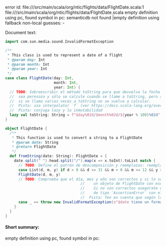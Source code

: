 error id: file://<WORKSPACE>/src/main/scala/org/ntic/flights/data/FlightDate.scala:1
file://<WORKSPACE>/src/main/scala/org/ntic/flights/data/FlightDate.scala
empty definition using pc, found symbol in pc: 
semanticdb not found
|empty definition using fallback
non-local guesses:
	 -

Document text:

```scala
import com.sun.media.sound.InvalidFormatException

/**
 * This class is used to represent a date of a flight
 * @param day: Int
 * @param month: Int
 * @param year: Int
 */
case class FlightDate(day: Int,
                      month: Int,
                      year: Int) {
  // TODO: Sobreescribir el método toString para que devuelva la fecha en formato dd/mm/yy. Al sobreescribirlo haz que
  //  sea peresozo y sólo se calcule cuando se llame a toString, pero además que se calcule una única vez de forma que
  //  si se llama varias veces a toString no se vuelva a calcular.
  //  Pista: usa interpolator `f` (ver https://docs.scala-lang.org/overviews/core/string-interpolation.html)
  //  Pista: conjuga lazy y la inmutabilidad
  lazy val toString: String = f"$day%02d/$month%02d/${year % 100}%02d"
}

object FlightDate {
  /**
   * This function is used to convert a string to a FlightDate
   * @param date: String
   * @return FlightDate
   */
  def fromString(date: String): FlightDate = {
    date.split(" ").head.split("/").map(x => x.toInt).toList match {
      // TODO: Define el patrón de descomposición y reemplazas: reemplazaEstePatron
      case List(d, m, y) if d > 0 && d <= 31 && m > 0 && m <= 12 && y >= 1987 =>
      FlightDate(d, m, y)
      // TODO: Comprueba que el día, mes y año son correctos y si lo son devuelve
                                  //    un objeto de FlightDate con esos valores.
                                  //    Si no son correctos asegúrate que el programa lance lanza una excepción
                                  //    de tipo `AssertionError` con el mensaje adecuado.
                                  //  Pista: Ten en cuenta que según la documentación del dataset, el año mínimo es 1987
      case _ => throw new InvalidFormatException(s"$date tiene un formato inválido")
    }
  }
}

```

#### Short summary: 

empty definition using pc, found symbol in pc: 